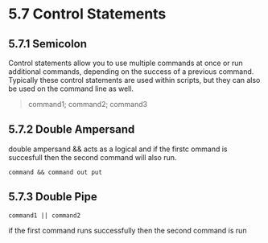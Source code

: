 # 5.7 Control Statements

## 5.7.1 Semicolon

Control statements allow you to use multiple commands at once or run additional commands, depending on the success of a previous command. Typically these control statements are used within scripts, but they can also be used on the command line as well.


>command1; command2; command3


## 5.7.2 Double Ampersand

double ampersand && acts as a logical and if the firstc ommand is succesfull then the second command will also run. 

`command && command out put`

## 5.7.3 Double Pipe

`command1 || command2`

if the first command runs successfully then the second command is run 